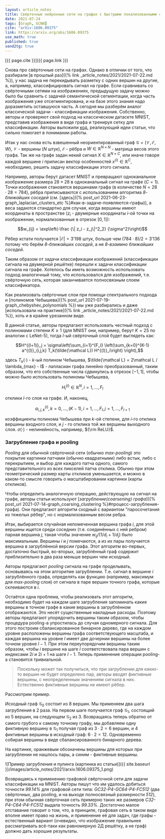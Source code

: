 ```yaml
---
layout: article_notes
title: Свёрточные нейронные сети на графах с быстрыми локализованными спектральными фильтрами.
date: 2021-07-24
tags: [Graph, GCNN]
cite: "arXiv:1606.09375"
link: https://arxiv.org/abs/1606.09375
use_math: true
published: true
send2tg: true
---
```

[{{ page.cite }}]({{ page.link }})

Снова про свёрточные сети на графах. Однако в отличии от того, что разбирали [в прошлый раз]({% link _article_notes/2021/2021-07-22.md %}), у нас
задача не перекидывать разметку с одних вершин на другие, а, например, классифицировать сигнал на графе. Если сравнивать со свёрточными сетями на
изображениях, предыдущую задачу можно было бы сравнить с задачей семантической сегментации, когда часть изображения уже отсегментирована, и на базе
этого знания надо доразметить оставшуюся часть. А сегодня мы разберём аналог классической задачи - классификации изображения. Собственно, авторы и
проверяют свой подход на классическом датасете MNIST, представив изображения в виде графа и тренируя сетку для классификации. Авторы выложили
[код](https://github.com/mdeff/cnn_graph), реализующий идеи статьи, что сильно помогает в понимании работы.

<!--more-->

Итак у нас снова есть взвешенный неориентированный граф $\mathcal G = (\mathcal V, \mathcal E, W)$, $\mathcal V$ - вершины ($N$ штук), $\mathcal E$ -
рёбра и $W \in\mathbb R^{N\times N}$ - матрица весов этого графа. Так же на графе задан некий сигнал $X \in \mathbb R^{N\times C}$, или иначе говоря
каждой вершине $i$ приписан вектор особенностей $x^{(i)} \in \mathbb R^C$, необходимо, решить задачу классификации этого сигнала.

Например, авторы берут датасет MNIST и превращают одноканальное изображение размера $28 \times 28$ в одноканальный сигнал на графе ($C=1$).
Точки изображения становятся вершинами графа (в количестве $N = 28 \cdot 28 = 784$), рёбра приписываются с использованием алгоритма *$8$-ближайших
соседей* (см. [здесь]({% post_url 2021-06-23-graph_laplacian_clusters_etc %}#как-в-задаче-появляются-графы)), а веса задаются стандартно для случая,
когда вершины имеют координаты в пространстве ($z_i$ - двумерные координаты $i$-ой точки на изображении, нормализованные в отрезок $[0, 1]$):

$$w_{ij} = \exp\left(-\frac {\| z_i - z_j\|^2_2} {\sigma^2}\right)$$

Рёбер кстати получается $\vert\mathcal E\vert = 3'198$ штук, больше чем $(784 \cdot 8) / 2 = 3'136$ потому что берём *$8$-ближайших соседей*, а не
*$8$-взаимно ближайших соседей*.

Таким образом от задачи классификации изображений (классификации сигнала на двумерной решётке) перешли к задачи классификации сигнала на графе.
Хотелось бы иметь возможность использовать подход аналогичный тому, что использовался для изображений, т.е. свёрточную сеть, которая заканчивается
полносвязным слоем классификатора.

Как реализовать свёрточные слои при помощи спектрального подхода и [полиномов Чебышева]({% post_url 2021-07-19-graph_chebyshev_polynomials %}) мы уже
разбирались и даже [использовали на практике]({% link _article_notes/2021/2021-07-22.md %}), хоть и в крайне урезанном виде.

В данной статье, авторы предлагают использовать честный подход с полиномами степени $K \ge 1$ (для MNIST они, например, берут $K = 25$ по аналогии с
LeNet-5), тогда $l$-ый свёрточный слой будет выглядеть как:

$$H^{(l+1)}_j = \sigma\left(\sum_{i=1}^{F_l} \left(\sum_{k=0}^{K-1} a^{(l)}_{i,j,k} T_k(\tilde{\mathcal L}) H^{(l)}_i\right) \right),$$

здесь $T_k(\cdot)$ - $k$-ый полином Чебышева, $\tilde{\mathcal L} = 2\mathcal L / \lambda_{max} - I$ - лапласиан графа линейно преобразованный, таким
образом, что его собственные числа сдвинулись в отрезок $[-1, 1]$, чтобы можно было использовать полиномы Чебышева,

$$H^{(l)}_i \in \mathbb R^{N},\, i=1,...,F_l$$

отклики $l$-го слоя на графе. И, наконец, 

$$a^{(l)}_{i,j,k},\,k=0,...,(K-1),\,i = 1,...,F_l,\,j=1,...,F_{l+1} $$

коэффициенты полинома Чебышева при $k$-ой степени, для $i$-го отклика вершины входного слоя, и $j$ - го отклика той же вершины выходного слоя.
$\sigma(\cdot)$ - нелинейность, например, ${\rm ReLU}$.

### Загрубление графа и pooling

*Pooling* для обычной свёрточной сети (обычно *max-pooling*) это покрытие картинки патчами (обычно квадратными) либо встык, либо с перекрытием, и
выбор для каждого патча одного, самого представительного из всех пикселей патча отклика. Обычно при этом геометрический размер карты откликов
уменьшается, и можно в каком-то смысле говорить о масштабировании картинки (карты откликов).

Чтобы определить аналогичную операцию, действующую на сигнал на графе, авторы статьи используют
[*загрубление(coarsening) графа*]({%  post_url 2021-07-14-graph_coarsing_clustering %}#процесс-загрубления-графа). Они предлагают алгоритм сходный
с вариантом "паросочетания из тяжелых рёбер", но с нормализованным весом ребра.

Итак, выбирается случайная непомеченная вершина графа $i$, для этой вершины ищется среди соседних (т.е. соединённых с ней ребром) парная вершина $j$,
такая чтобы значение $w_{ij} / (1/d_i + 1/d_j)$ было максимальным. Вершины $i$ и $j$ помечаются, а из их пары получается вершина в загрублённой версии
графа. Этот алгоритм во-первых, достаточно быстрый, во-вторых, загрублённый граф содержит приблизительно в два раза меньше вершин чем исходный.

Aвторы предлагают *pooling* сигнала на графе проделывать, основываясь на этом алгоритме загрублении. Т.е. сигнал в вершине $i$ загрублённого графа,
определять как функцию (например, максимум для *max-pooling* слоя) от сигнала в паре вершин точного графа, которые склеиваются в $i$.

Остаётся одна проблема, чтобы реализовать этот алгоритм, необходимо будет на каждом шаге загрубления запоминать какие вершины в точном графе в какие
вершины в загрублённом отображаются. Это несёт существенные накладные расходы. Поэтому авторы предлагают упорядочить вершины таким образом, чтобы
процедура pooling-а упростилась до случая одномерного сигнала. Для этого построим сбалансированное бинарное дерево, где на каждом уровне расположены
вершины графа соответствующего масштаба, и каждая вершина на уровне $l$ имеет две дочернии вершины на более точном уровне $l-1$. При этом
переупорядочим вершины таким образом, чтобы $i$ вершине на шаге $l$ соответствовала пара вершин с индексами $2i$ и $2i+1$ на шаге $l-1$. Теперь
применение операции pooling-а становится тривиальной.

> Поскольку может так получиться, что при загрублении для каких-то вершин не будет определено пар, авторы вводят фиктивные вершины, с неопределенным
> значениям сигнала в них. Естественно фиктивные вершины не имеют рёбер.

<div class="sidebar" markdown="1">

Рассмотрим пример.

Исходный граф $\mathcal G_0$ состоит из $8$ вершин. Мы применяем два шага загрубления в 2 раза. На первом шаге получается граф $\mathcal G_1$,
состоящий из $5$ вершин, на следующем $\mathcal G_2$ из $3$. Возвращаясь теперь обратно от самого грубого к самому точному графу, мы добавляем
одну фиктивную вершину в $\mathcal G_1$ получая граф из $3 \cdot 2 = 6$ вершин, и $4$ фиктивные вершины в исходный граф: $6 \cdot 2 = 12$.
Одновременно собирая вершины в виде сбалансированного бинарного дерева.

На картинке, оранжевым обозначены вершины для которых при загрублении не нашлось пары, а синим - фиктивные вершины.

![Пример загрубления и пулинга (картинка из статьи)]({{ site.baseurl }}/images/article_notes/2021/arxiv.1606.09375_1.png)

</div> 

Возвращаясь к применению графовой свёрточной сети для задачи классификации на MNIST. Авторы пишут что им удалось добиться точности *99.14%* для графовой
сети типа: *GC32-P4-GC64-P4-FC512* (два свёрточных, два pooling, и на выходе полносвязный размерности *512*), при этом обычная свёрточная сеть примерно
таких же размеров *C32-P4-C64-P4-FC512* выдала точность *99.33%*. Достаточно малое отставание говорит о том, что, в принципе, графовая сеть в таком
виде вполне имеет право на жизнь, и применение её для задач, где графы - естественный вариант (очевидно, что изображение правильнее рассматривать
всё-таки как равномерную 2Д решётку, а не граф) должно дать хорошие результаты.